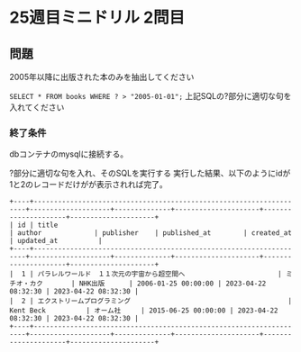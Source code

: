 # 25週目ミニドリル 2問目

## 問題

2005年以降に出版された本のみを抽出してください

`SELECT * FROM books WHERE ? > "2005-01-01";`
上記SQLの?部分に適切な句を入れてください

### 終了条件
dbコンテナのmysqlに接続する。

?部分に適切な句を入れ、そのSQLを実行する
実行した結果、以下のようにidが1と2のレコードだけがが表示されれば完了。

```
+----+--------------------------------------------------------------------+--------------------+--------------+---------------------+---------------------+---------------------+
| id | title                                                              | author             | publisher    | published_at        | created_at          | updated_at          |
+----+--------------------------------------------------------------------+--------------------+--------------+---------------------+---------------------+---------------------+
|  1 | パラレルワールド　１１次元の宇宙から超空間へ                       | ミチオ・カク       | NHK出版      | 2006-01-25 00:00:00 | 2023-04-22 08:32:30 | 2023-04-22 08:32:30 |
|  2 | エクストリームプログラミング                                       | Kent Beck          | オーム社     | 2015-06-25 00:00:00 | 2023-04-22 08:32:30 | 2023-04-22 08:32:30 |
+----+--------------------------------------------------------------------+--------------------+--------------+---------------------+---------------------+---------------------+
```